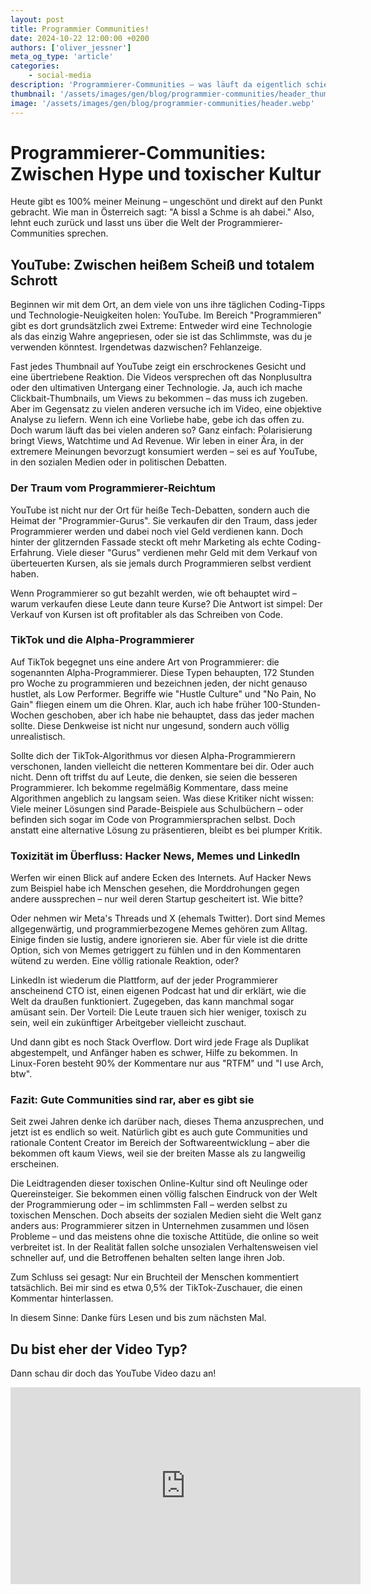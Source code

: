 ```yaml
---
layout: post
title: Programmier Communities!
date: 2024-10-22 12:00:00 +0200
authors: ['oliver_jessner']
meta_og_type: 'article'
categories:
    - social-media
description: 'Programmierer-Communities – was läuft da eigentlich schief? Auf Plattformen wie YouTube gibt es nur Extreme: Entweder ist eine Technologie der "heiße Scheiß" oder totaler Schrott. Differenzierte Meinungen? Fehlanzeige.'
thumbnail: '/assets/images/gen/blog/programmier-communities/header_thumbnail.webp'
image: '/assets/images/gen/blog/programmier-communities/header.webp'
---
```


# Programmierer-Communities: Zwischen Hype und toxischer Kultur

Heute gibt es 100% meiner Meinung – ungeschönt und direkt auf den Punkt gebracht. Wie man in Österreich sagt: "A bissl a Schme is ah dabei." Also, lehnt euch zurück und lasst uns über die Welt der Programmierer-Communities sprechen.

## YouTube: Zwischen heißem Scheiß und totalem Schrott

Beginnen wir mit dem Ort, an dem viele von uns ihre täglichen Coding-Tipps und Technologie-Neuigkeiten holen: YouTube. Im Bereich "Programmieren" gibt es dort grundsätzlich zwei Extreme: Entweder wird eine Technologie als das einzig Wahre angepriesen, oder sie ist das Schlimmste, was du je verwenden könntest. Irgendetwas dazwischen? Fehlanzeige.

Fast jedes Thumbnail auf YouTube zeigt ein erschrockenes Gesicht und eine übertriebene Reaktion. Die Videos versprechen oft das Nonplusultra oder den ultimativen Untergang einer Technologie. Ja, auch ich mache Clickbait-Thumbnails, um Views zu bekommen – das muss ich zugeben. Aber im Gegensatz zu vielen anderen versuche ich im Video, eine objektive Analyse zu liefern. Wenn ich eine Vorliebe habe, gebe ich das offen zu. Doch warum läuft das bei vielen anderen so? Ganz einfach: Polarisierung bringt Views, Watchtime und Ad Revenue. Wir leben in einer Ära, in der extremere Meinungen bevorzugt konsumiert werden – sei es auf YouTube, in den sozialen Medien oder in politischen Debatten.

### Der Traum vom Programmierer-Reichtum

YouTube ist nicht nur der Ort für heiße Tech-Debatten, sondern auch die Heimat der "Programmier-Gurus". Sie verkaufen dir den Traum, dass jeder Programmierer werden und dabei noch viel Geld verdienen kann. Doch hinter der glitzernden Fassade steckt oft mehr Marketing als echte Coding-Erfahrung. Viele dieser "Gurus" verdienen mehr Geld mit dem Verkauf von überteuerten Kursen, als sie jemals durch Programmieren selbst verdient haben.

Wenn Programmierer so gut bezahlt werden, wie oft behauptet wird – warum verkaufen diese Leute dann teure Kurse? Die Antwort ist simpel: Der Verkauf von Kursen ist oft profitabler als das Schreiben von Code.

### TikTok und die Alpha-Programmierer

Auf TikTok begegnet uns eine andere Art von Programmierer: die sogenannten Alpha-Programmierer. Diese Typen behaupten, 172 Stunden pro Woche zu programmieren und bezeichnen jeden, der nicht genauso hustlet, als Low Performer. Begriffe wie "Hustle Culture" und "No Pain, No Gain" fliegen einem um die Ohren. Klar, auch ich habe früher 100-Stunden-Wochen geschoben, aber ich habe nie behauptet, dass das jeder machen sollte. Diese Denkweise ist nicht nur ungesund, sondern auch völlig unrealistisch.

Sollte dich der TikTok-Algorithmus vor diesen Alpha-Programmierern verschonen, landen vielleicht die netteren Kommentare bei dir. Oder auch nicht. Denn oft triffst du auf Leute, die denken, sie seien die besseren Programmierer. Ich bekomme regelmäßig Kommentare, dass meine Algorithmen angeblich zu langsam seien. Was diese Kritiker nicht wissen: Viele meiner Lösungen sind Parade-Beispiele aus Schulbüchern – oder befinden sich sogar im Code von Programmiersprachen selbst. Doch anstatt eine alternative Lösung zu präsentieren, bleibt es bei plumper Kritik.

### Toxizität im Überfluss: Hacker News, Memes und LinkedIn

Werfen wir einen Blick auf andere Ecken des Internets. Auf Hacker News zum Beispiel habe ich Menschen gesehen, die Morddrohungen gegen andere aussprechen – nur weil deren Startup gescheitert ist. Wie bitte?

Oder nehmen wir Meta's Threads und X (ehemals Twitter). Dort sind Memes allgegenwärtig, und programmierbezogene Memes gehören zum Alltag. Einige finden sie lustig, andere ignorieren sie. Aber für viele ist die dritte Option, sich von Memes getriggert zu fühlen und in den Kommentaren wütend zu werden. Eine völlig rationale Reaktion, oder?

LinkedIn ist wiederum die Plattform, auf der jeder Programmierer anscheinend CTO ist, einen eigenen Podcast hat und dir erklärt, wie die Welt da draußen funktioniert. Zugegeben, das kann manchmal sogar amüsant sein. Der Vorteil: Die Leute trauen sich hier weniger, toxisch zu sein, weil ein zukünftiger Arbeitgeber vielleicht zuschaut.

Und dann gibt es noch Stack Overflow. Dort wird jede Frage als Duplikat abgestempelt, und Anfänger haben es schwer, Hilfe zu bekommen. In Linux-Foren besteht 90% der Kommentare nur aus "RTFM" und "I use Arch, btw".

### Fazit: Gute Communities sind rar, aber es gibt sie

Seit zwei Jahren denke ich darüber nach, dieses Thema anzusprechen, und jetzt ist es endlich so weit. Natürlich gibt es auch gute Communities und rationale Content Creator im Bereich der Softwareentwicklung – aber die bekommen oft kaum Views, weil sie der breiten Masse als zu langweilig erscheinen.

Die Leidtragenden dieser toxischen Online-Kultur sind oft Neulinge oder Quereinsteiger. Sie bekommen einen völlig falschen Eindruck von der Welt der Programmierung oder – im schlimmsten Fall – werden selbst zu toxischen Menschen. Doch abseits der sozialen Medien sieht die Welt ganz anders aus: Programmierer sitzen in Unternehmen zusammen und lösen Probleme – und das meistens ohne die toxische Attitüde, die online so weit verbreitet ist. In der Realität fallen solche unsozialen Verhaltensweisen viel schneller auf, und die Betroffenen behalten selten lange ihren Job.

Zum Schluss sei gesagt: Nur ein Bruchteil der Menschen kommentiert tatsächlich. Bei mir sind es etwa 0,5% der TikTok-Zuschauer, die einen Kommentar hinterlassen.

In diesem Sinne: Danke fürs Lesen und bis zum nächsten Mal.

## Du bist eher der Video Typ?

Dann schau dir doch das YouTube Video dazu an!

<iframe width="560" height="315" src="https://www.youtube.com/embed/3AP5vPatFa0?si=xYr5KbuMXoh5uepO" title="YouTube video player" frameborder="0" allow="accelerometer; autoplay; clipboard-write; encrypted-media; gyroscope; picture-in-picture; web-share" referrerpolicy="strict-origin-when-cross-origin" allowfullscreen></iframe>
